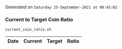 Generated on `Saturday 25-September-2021 at 00:45:02`

### Current to Target Coin Ratio
`current_coin_ratio.sh`

Date|Current|Target|Ratio
---|---|---|---
